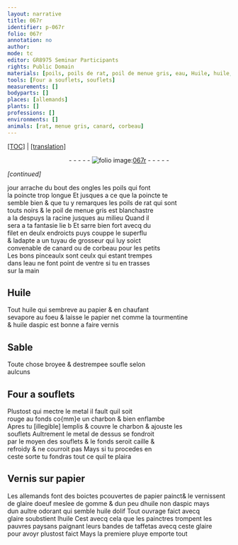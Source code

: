 ```yaml
---
layout: narrative
title: 067r
identifier: p-067r
folio: 067r
annotation: no
author:
mode: tc
editor: GR8975 Seminar Participants
rights: Public Domain
materials: [poils, poils de rat, poil de menue gris, eau, Huile, huile, papier, tourmentine, huile daspic, metal, charbon, glaire doeuf, gomme, aspic, huile dolif, glaire, taffetas]
tools: [Four a souflets, souflets]
measurements: []
bodyparts: []
places: [allemands]
plants: []
professions: []
environments: []
animals: [rat, menue gris, canard, corbeau]
---
```


<p><a href="{{ site.baseurl }}/diplomatic/">[TOC]</a> | <a href="{{ site.baseurl }}/texts/p-067r_tl/" target="_blank">[translation]</a></p><div class="folio" align="center">- - - - - <a href="http://gallica.bnf.fr/ark:/12148/btv1b10500001g/f139.image" target="_blank"><img src="https://cu-mkp.github.io/2017-workshop-edition/assets/photo-icon.png" alt="folio image: " style="display:inline-block; margin-bottom:-3px;"/>067r</a> - - - - - </div>  
 
*[continued]*
  
 jour arrache du bout des ongles les <span class="m">poils</span> qui font<br/> la poincte trop longue Et jusques a ce que la poincte te<br/> semble bien & que tu y remarques les <span class="m">poils de <span class="al">rat</span></span> qui sont<br/> touts noirs & le <span class="m">poil de <span class="al">menue gris</span></span> est blanchastre<br/> <span class="del">a la</span> despuys la racine jusques au milieu Quand il<br/> sera a ta fantasie lie <span class="del">b</span> Et sarre bien fort avecq du<br/> filet en deulx endroicts puys couppe le superflu<br/> & ladapte a un tuyau de grosseur qui luy soict<br/> convenable de <span class="al">canard</span> ou de <span class="al">corbeau</span> pour les petits<br/> Les bons pinceaulx sont ceulx qui estant trempes<br/> dans l<span class="m">eau</span> ne font point de ventre si tu en trasses<br/> sur la main
 
 
  

## <span class="m">Huile</span>

 
Tout <span class="m">huile</span> qui sembreve au <span class="m">papier</span> & en chaufant<br/> sevapore au foeu & laisse le <span class="m">papier</span> net comme la <span class="m">tourmentine</span><br/> & <span class="m">huile daspic</span> est bonne a faire vernis
 
 
  

## Sable

 
Toute chose broyee & destrempee soufle selon<br/> aulcuns
 
 
  

## <span class="tl">Four a souflets</span>

 
Plustost qui mectre le <span class="m">metal</span> il fault quil soit<br/> rouge au fonds co{mm}e un <span class="m">charbon</span> & bien enflambe<br/> Apres tu <span class="del">[illegible]</span> lemplis & couvre le <span class="m">charbon</span> & ajouste les<br/> <span class="tl">souflets</span> Aultrement le <span class="m">metal</span> de dessus se fondroit<br/> par le moyen des <span class="tl">souflets</span> & le fonds seroit caille &<br/> refroidy & ne courroit pas Mays si tu procedes en<br/> ceste sorte tu fondras tout ce quil te plaira
 
 
  

## Vernis sur <span class="m">papier</span>

 
Les <span class="pl">allemands</span> font des boictes <span class="del">p</span>couvertes de <span class="m">papier</span> painct& le vernissent<br/> de <span class="m">glaire doeuf</span> meslee de <span class="m">gomme</span> & dun peu d<span class="m">huile</span> non d<span class="m">aspic</span> mays<br/> dun aultre odorant qui semble <span class="m">huile dolif</span> Tout ouvrage faict avecq<br/> <span class="m">glaire</span> soubstient l<span class="m">huile</span> Cest avecq cela que les painctres trompent les<br/> pauvres paysans paignant leurs bandes de <span class="m">taffetas</span> avecq ceste <span class="m">glaire</span><br/> pour avoyr plustost faict Mays la premiere pluye emporte tout
 

